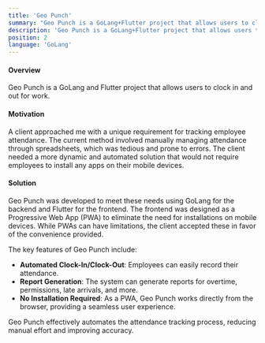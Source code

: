 ```yaml
---
title: 'Geo Punch'
summary: "Geo Punch is a GoLang+Flutter project that allows users to clock in and out for work"
description: 'Geo Punch is a GoLang+Flutter project that allows users to clock in and out for work'
position: 2
language: 'GoLang'
---
```


#### Overview

Geo Punch is a GoLang and Flutter project that allows users to clock in and out for work.

#### Motivation

A client approached me with a unique requirement for tracking employee attendance.
The current method involved manually managing attendance through spreadsheets,
which was tedious and prone to errors.
The client needed a more dynamic and automated solution that would not require
employees to install any apps on their mobile devices.

#### Solution

Geo Punch was developed to meet these needs using GoLang for the backend and
Flutter for the frontend. The frontend was designed as a Progressive Web App (PWA)
to eliminate the need for installations on mobile devices. While PWAs can have
limitations, the client accepted these in favor of the convenience provided.

The key features of Geo Punch include:
- **Automated Clock-In/Clock-Out**: Employees can easily record their attendance.
- **Report Generation**: The system can generate reports for overtime, permissions, late arrivals, and more.
- **No Installation Required**: As a PWA, Geo Punch works directly from the browser, providing a seamless user experience.

Geo Punch effectively automates the attendance tracking process, reducing manual effort and improving accuracy.
